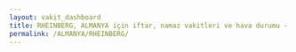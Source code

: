 ```yaml
---
layout: vakit_dashboard
title: RHEINBERG, ALMANYA için iftar, namaz vakitleri ve hava durumu - ilçe/eyalet seç
permalink: /ALMANYA/RHEINBERG/
---
```


<script type="text/javascript">
  var GLOBAL_COUNTRY = 'ALMANYA';
  var GLOBAL_CITY = 'RHEINBERG';
  var GLOBAL_STATE = '';
  var lat = 72;
  var lon = 21;
</script>
